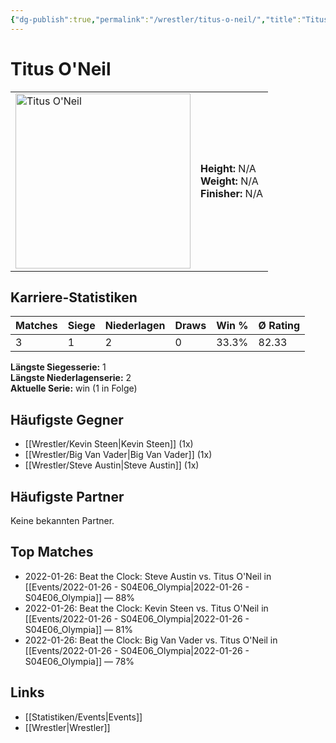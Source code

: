```yaml
---
{"dg-publish":true,"permalink":"/wrestler/titus-o-neil/","title":"Titus O'Neil","tags":["wrestler"],"noteIcon":""}
---
```



# Titus O'Neil

<table>
        <tr>
        <td><img src="https://github.com/CptSpaulding1980/choke-slam-wrestling/releases/download/images/Titus_O'Neil.png" width="280" alt="Titus O'Neil"></td>
        <td>
        <b>Height:</b> N/A<br>
        <b>Weight:</b> N/A<br>
        <b>Finisher:</b> N/A<br>
        </td>
        </tr>
        </table>
        
## Karriere-Statistiken

| Matches | Siege | Niederlagen | Draws | Win % | Ø Rating |
|---------|-------|-------------|-------|-------|-----------|
| 3 | 1 | 2 | 0 | 33.3% | 82.33 |

**Längste Siegesserie:** 1<br>**Längste Niederlagenserie:** 2<br>**Aktuelle Serie:** win (1 in Folge)


## Häufigste Gegner
- [[Wrestler/Kevin Steen\|Kevin Steen]] (1x)
- [[Wrestler/Big Van Vader\|Big Van Vader]] (1x)
- [[Wrestler/Steve Austin\|Steve Austin]] (1x)

## Häufigste Partner
Keine bekannten Partner.

## Top Matches
- 2022-01-26: Beat the Clock: Steve Austin vs. Titus O'Neil in [[Events/2022-01-26 - S04E06_Olympia\|2022-01-26 - S04E06_Olympia]] — 88%
- 2022-01-26: Beat the Clock: Kevin Steen vs. Titus O'Neil in [[Events/2022-01-26 - S04E06_Olympia\|2022-01-26 - S04E06_Olympia]] — 81%
- 2022-01-26: Beat the Clock: Big Van Vader vs. Titus O'Neil in [[Events/2022-01-26 - S04E06_Olympia\|2022-01-26 - S04E06_Olympia]] — 78%

## Links
- [[Statistiken/Events\|Events]]
- [[Wrestler\|Wrestler]]
